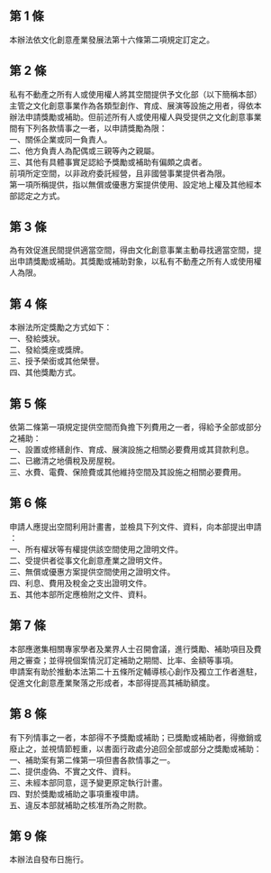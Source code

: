 第 1 條
-------
本辦法依文化創意產業發展法第十六條第二項規定訂定之。

第 2 條
-------
私有不動產之所有人或使用權人將其空間提供予文化部（以下簡稱本部）  
主管之文化創意事業作為各類型創作、育成、展演等設施之用者，得依本  
辦法申請獎勵或補助。但前述所有人或使用權人與受提供之文化創意事業  
間有下列各款情事之一者，以申請獎勵為限：  
一、關係企業或同一負責人。  
二、他方負責人為配偶或三親等內之親屬。  
三、其他有具體事實足認給予獎勵或補助有偏頗之虞者。  
前項所定空間，以非政府委託經營，且非國營事業提供者為限。  
第一項所稱提供，指以無償或優惠方案提供使用、設定地上權及其他經本  
部認定之方式。

第 3 條
-------
為有效促進民間提供適當空間，得由文化創意事業主動尋找適當空間，提  
出申請獎勵或補助。其獎勵或補助對象，以私有不動產之所有人或使用權  
人為限。

第 4 條
-------
本辦法所定獎勵之方式如下：  
一、發給獎狀。  
二、發給獎座或獎牌。  
三、授予榮銜或其他榮譽。  
四、其他獎勵方式。

第 5 條
-------
依第二條第一項規定提供空間而負擔下列費用之一者，得給予全部或部分  
之補助：  
一、設置或修繕創作、育成、展演設施之相關必要費用或其貸款利息。  
二、已繳清之地價稅及房屋稅。  
三、水費、電費、保險費或其他維持空間及其設施之相關必要費用。

第 6 條
-------
申請人應提出空間利用計畫書，並檢具下列文件、資料，向本部提出申請  
：  
一、所有權狀等有權提供該空間使用之證明文件。  
二、受提供者從事文化創意產業之證明文件。  
三、無償或優惠方案提供空間使用之證明文件。  
四、利息、費用及稅金之支出證明文件。  
五、其他本部所定應檢附之文件、資料。

第 7 條
-------
本部應邀集相關專家學者及業界人士召開會議，進行獎勵、補助項目及費  
用之審查；並得視個案情況訂定補助之期間、比率、金額等事項。  
申請案有助於推動本法第二十五條所定輔導核心創作及獨立工作者進駐，  
促進文化創意產業聚落之形成者，本部得提高其補助額度。

第 8 條
-------
有下列情事之一者，本部得不予獎勵或補助；已獎勵或補助者，得撤銷或  
廢止之，並視情節輕重，以書面行政處分追回全部或部分之獎勵或補助：  
一、補助案有第二條第一項但書各款情事之一。  
二、提供虛偽、不實之文件、資料。  
三、未經本部同意，逕予變更原定執行計畫。  
四、對於獎勵或補助之事項重複申請。  
五、違反本部就補助之核准所為之附款。

第 9 條
-------
本辦法自發布日施行。


